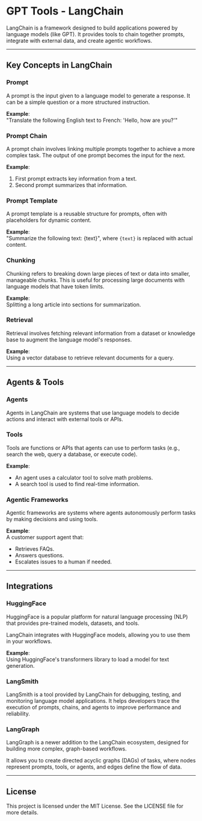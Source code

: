 # GPT Tools - LangChain

LangChain is a framework designed to build applications powered by language models (like GPT). It provides tools to chain together prompts, integrate with external data, and create agentic workflows.

---

## Key Concepts in LangChain

### Prompt
A prompt is the input given to a language model to generate a response. It can be a simple question or a more structured instruction.

**Example**:  
"Translate the following English text to French: 'Hello, how are you?'"

### Prompt Chain
A prompt chain involves linking multiple prompts together to achieve a more complex task. The output of one prompt becomes the input for the next.

**Example**:  
1. First prompt extracts key information from a text.  
2. Second prompt summarizes that information.

### Prompt Template
A prompt template is a reusable structure for prompts, often with placeholders for dynamic content.

**Example**:  
"Summarize the following text: {text}", where `{text}` is replaced with actual content.

### Chunking
Chunking refers to breaking down large pieces of text or data into smaller, manageable chunks. This is useful for processing large documents with language models that have token limits.

**Example**:  
Splitting a long article into sections for summarization.

### Retrieval
Retrieval involves fetching relevant information from a dataset or knowledge base to augment the language model's responses.

**Example**:  
Using a vector database to retrieve relevant documents for a query.

---

## Agents & Tools

### Agents
Agents in LangChain are systems that use language models to decide actions and interact with external tools or APIs.

### Tools
Tools are functions or APIs that agents can use to perform tasks (e.g., search the web, query a database, or execute code).

**Example**:  
- An agent uses a calculator tool to solve math problems.  
- A search tool is used to find real-time information.

### Agentic Frameworks
Agentic frameworks are systems where agents autonomously perform tasks by making decisions and using tools.

**Example**:  
A customer support agent that:
- Retrieves FAQs.  
- Answers questions.  
- Escalates issues to a human if needed.

---

## Integrations

### HuggingFace
HuggingFace is a popular platform for natural language processing (NLP) that provides pre-trained models, datasets, and tools.

LangChain integrates with HuggingFace models, allowing you to use them in your workflows.

**Example**:  
Using HuggingFace's transformers library to load a model for text generation.

### LangSmith
LangSmith is a tool provided by LangChain for debugging, testing, and monitoring language model applications. It helps developers trace the execution of prompts, chains, and agents to improve performance and reliability.

### LangGraph
LangGraph is a newer addition to the LangChain ecosystem, designed for building more complex, graph-based workflows.

It allows you to create directed acyclic graphs (DAGs) of tasks, where nodes represent prompts, tools, or agents, and edges define the flow of data.

---

## License
This project is licensed under the MIT License. See the LICENSE file for more details.
